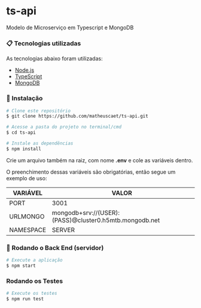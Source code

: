 # ts-api

Modelo de Microserviço em Typescript e MongoDB

### 📋 Tecnologias utilizadas

As tecnologias abaixo foram utilizadas:

- [Node.js](https://nodejs.org/en/)
- [TypeScript](https://www.typescriptlang.org/)
- [MongoDB](https://www.mongodb.com/try/download/community)

### 🔧 Instalação

```bash
# Clone este repositório
$ git clone https://github.com/matheuscaet/ts-api.git

# Acesse a pasta do projeto no terminal/cmd
$ cd ts-api

# Instale as dependências
$ npm install
```

Crie um arquivo também na raiz, com nome **.env** e cole as variáveis dentro.

O preenchimento dessas variáveis são obrigatórias, então segue um exemplo de uso:

| VARIÁVEL  | VALOR                                                  |
| --------- | ------------------------------------------------------ |
| PORT      | 3001                                                   |
| URLMONGO  | mongodb+srv://(USER):(PASS)@cluster0.h5mtb.mongodb.net |
| NAMESPACE | SERVER                                                 |

### 🎲 Rodando o Back End (servidor)

```bash
# Execute a aplicação
$ npm start

```

### Rodando os Testes

```bash
# Execute os testes
$ npm run test

```
